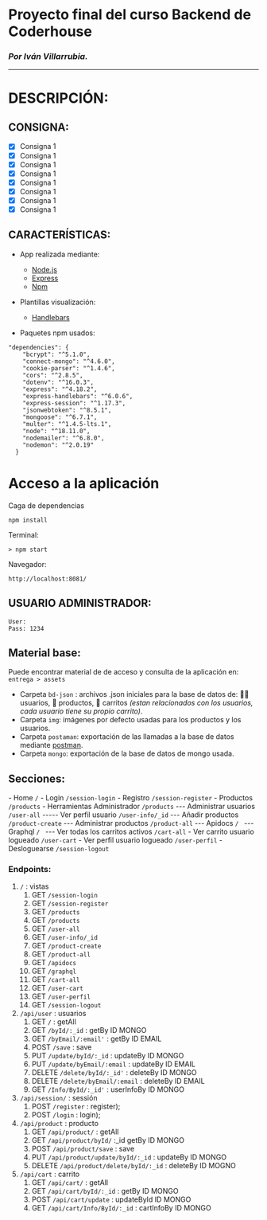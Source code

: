 # Proyecto final del curso Backend de Coderhouse
### *Por Iván Villarrubia.*
___



# DESCRIPCIÓN:



## CONSIGNA:

- [X] Consigna 1
- [X] Consigna 1
- [X] Consigna 1
- [X] Consigna 1
- [X] Consigna 1
- [X] Consigna 1
- [X] Consigna 1
- [X] Consigna 1

## CARACTERÍSTICAS:

- App realizada mediante:
    - [Node.js](https://nodejs.org/en/)
    - [Express](https://expressjs.com/es/)
    - [Npm](https://www.npmjs.com/)


- Plantillas visualización:
    - [Handlebars](https://handlebarsjs.com/)


- Paquetes npm usados:
```
"dependencies": {
    "bcrypt": "^5.1.0",
    "connect-mongo": "^4.6.0",
    "cookie-parser": "^1.4.6",
    "cors": "^2.8.5",
    "dotenv": "^16.0.3",
    "express": "^4.18.2",
    "express-handlebars": "^6.0.6",
    "express-session": "^1.17.3",
    "jsonwebtoken": "^8.5.1",
    "mongoose": "^6.7.1",
    "multer": "^1.4.5-lts.1",
    "node": "^18.11.0",
    "nodemailer": "^6.8.0",
    "nodemon": "^2.0.19"
  }
```



# Acceso a la aplicación

Caga de dependencias
```
npm install
```

Terminal:
``` 
> npm start
```

Navegador:
``` 
http://localhost:8081/ 
```

## USUARIO ADMINISTRADOR:

    User: 
    Pass: 1234


## Material base:
Puede encontrar material de de acceso y consulta de la aplicación en: ``` entrega > assets ```
- Carpeta ``` bd-json ``` : archivos .json iniciales para la base de datos de: 👩‍🚀 usuarios, 🧳 productos, 🛒 carritos *(estan relacionados con los usuarios, cada usuario tiene su propio carrito)*.
- Carpeta ```img```: imágenes por defecto usadas para los productos y los usuarios.
- Carpeta ```postaman```: exportación de las llamadas a la base de datos mediante [postman](https://www.postman.com/).
- Carpeta ```mongo```: exportación de la base de datos de mongo usada.

## Secciones:

\- Home ``` / ```
\- Login ``` /session-login ```
\- Registro ``` /session-register ```
\- Productos ```/products```
\- Herramientas Administrador ```/products```
\--- Administrar usuarios  ```/user-all```
\----- Ver perfil usuario  ```/user-info/_id```
\--- Añadir productos  ```/product-create```
\--- Administrar productos  ```/product-all```
\--- Apidocs  ```/ ```
\--- Graphql  ```/ ```
\--- Ver todas los carritos activos  ```/cart-all```
\- Ver carrito usuario logueado ```/user-cart```
\- Ver perfil usuario logueado ```/user-perfil```
\- Desloguearse ```/session-logout```

### Endpoints:
1. ```/``` : vistas
    1. GET ``` /session-login ```
    2. GET ``` /session-register ```
    3. GET ```/products```
    4. GET ```/products```
    5. GET ```/user-all```
    6. GET ```/user-info/_id```
    7. GET ```/product-create```
    8. GET ```/product-all```
    9. GET ```/apidocs ```
    10. GET ```/graphql ```
    11. GET ```/cart-all```
    12. GET ```/user-cart```
    13. GET ```/user-perfil```
    14. GET ```/session-logout```
2. ```/api/user``` : usuarios
    1. GET ```/``` : getAll
    2. GET ```/byId/:_id``` : getBy ID MONGO
    3. GET ```/byEmail/:email'``` : getBy ID EMAIL
    4. POST ```/save``` : save
    5. PUT ```/update/byId/:_id``` : updateBy ID MONGO
    6. PUT ```/update/byEmail/:email``` : updateBy ID EMAIL
    7. DELETE ```/delete/byId/:_id'``` : deleteBy ID MONGO
    8. DELETE ```/delete/byEmail/:email``` : deleteBy ID EMAIL
    9. GET ```/Info/ById/:_id'``` : userInfoBy ID MONGO
3. ```/api/session/``` : sessión
    1. POST ```/register``` : register);
    2. POST ```/login``` : login);
4. ```/api/product``` : producto
    1. GET ```/api/product/``` : getAll
    2. GET ```/api/product/byId/``` :_id getBy ID MONGO
    3. POST ```/api/product/save``` : save
    4. PUT ```/api/product/update/byId/:_id``` : updateBy ID MONGO
    5. DELETE ```/api/product/delete/byId/:_id``` : deleteBy ID MOGNO
5. ```/api/cart``` : carrito
    1. GET ```/api/cart/``` : getAll
    2. GET ```/api/cart/byId/:_id``` : getBy ID MONGO
    3. POST ```/api/cart/update``` : updateById ID MONGO
    4. GET ```/api/cart/Info/ById/:_id``` : cartInfoBy ID MONGO










